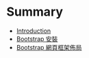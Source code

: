 # Summary

* [Introduction](README.md)
* [Bootstrap 安裝](chapter1.md)
* [Bootstrap 網頁框架佈局](bootstrap-jian-li-wang-ye-kuang-jia-bu-5c4028-layout.md)

